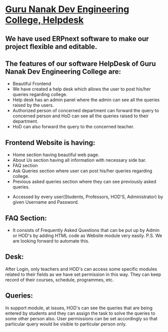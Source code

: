 # [Guru Nanak Dev Engineering College, Helpdesk](https://a8cc6b3e27bb.ngrok.io/)

## We have used ERPnext software to make our project flexible and editable.

## The features of our software HelpDesk of Guru Nanak Dev Engineering College are:
- Beautiful Frontend
- We have created a help desk which allows the user to post his/her queries regarding college.
- Help desk has an admin panel where the admin can see all the queries raised by the users.
- Authorized person of concerned department can forward the query to concerned person and HoD can see all the queries raised to their department.
- HoD can also forward the query to the concerned teacher.

## Frontend Website is having: 

- Home section having beautiful web page. 
- About Us section having all information with necessary side bar. 
- FAQ section 
- Ask Queries section where user can post his/her queries regarding college.
- Previous asked queries section where they can see previously asked queries.
<!--- ldap login to the user along with guest login.-->
- Accessed by every user(Students, Professors, HOD'S, Administrator) by given Username and Password.

## FAQ Section:
- It consists of Frequently Asked Questions that can be put up by Admin or HOD's by adding HTML code as Website module very easily.
P.S. We are looking forward to automate this.

## Desk:
After Login, only teachers and HOD's can access some specific modules related to their fields as we have set permission in this way. They can keep record of their courses, schedule, programmes, etc.

## Queries: 
In support module, at issues, HOD's can see the queries that are being entered by students and they can assign the task to solve the queries to some other person also.
User permissions can be set accordingly so that particular query would be visible to particular person only.
